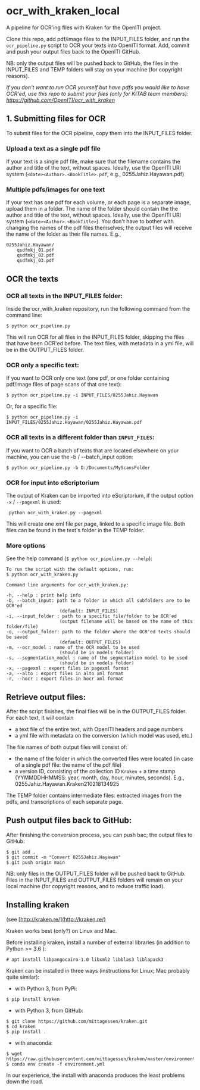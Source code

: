 # ocr_with_kraken_local
A pipeline for OCR'ing files with Kraken for the OpenITI project.

Clone this repo, add pdf/image files to the INPUT_FILES folder,
and run the `ocr_pipeline.py` script to OCR your texts into OpenITI format.
Add, commit and push your output files back to the OpenITI GitHub. 

NB: only the output files will be pushed back to GitHub,
the files in the INPUT_FILES and TEMP folders will stay on your machine
(for copyright reasons).

*If you don't want to run OCR yourself but have pdfs you would like to have OCR'ed, use this repo to submit your files (only for KITAB team members): 
https://github.com/OpenITI/ocr_with_kraken*

## 1. Submitting files for OCR

To submit files for the OCR pipeline, copy them into the INPUT_FILES folder. 

### Upload a text as a single pdf file

If your text is a single pdf file, make sure that the filename contains the author and title of the text, without spaces. Ideally, use the OpenITI URI system (`<date><Author>.<BookTitle>.pdf`, e.g., 0255Jahiz.Hayawan.pdf)

### Multiple pdfs/images for one text
If your text has one pdf for each volume, or each page is a separate image, upload them in a folder. The name of the folder should contain the the author and title of the text, without spaces. Ideally, use the OpenITI URI system (`<date><Author>.<BookTitle>`). You don't have to bother with changing the names of the pdf files themselves; the output files will receive the name of the folder as their file names.
E.g., 
```
0255Jahiz.Hayawan/
    qsdfmkj_01.pdf
    qsdfmkj_02.pdf
    qsdfmkj_03.pdf
```

## OCR the texts

### OCR all texts in the INPUT_FILES folder:
Inside the ocr_with_kraken repository, run the following command from the command line: 
```
$ python ocr_pipeline.py
```
This will run OCR for all files in the INPUT_FILES folder, skipping the files that have been OCR'ed before.
The text files, with metadata in a yml file, will be in the OUTPUT_FILES folder. 

### OCR only a specific text:
If you want to OCR only one text (one pdf, or one folder containing pdf/image files of page scans of that one text): 

```
$ python ocr_pipeline.py -i INPUT_FILES/0255Jahiz.Hayawan
```
Or, for a specific file:
```
$ python ocr_pipeline.py -i INPUT_FILES/0255Jahiz.Hayawan/0255Jahiz.Hayawan.pdf
```

### OCR all texts in a different folder than `INPUT_FILES`: 
If you want to OCR a batch of texts that are located elsewhere on your machine, you can use the -b / --batch_input option: 

```
$ python ocr_pipeline.py -b D:/Documents/MyScansFolder
```

### OCR for input into eScriptorium
The output of Kraken can be imported into eScriptorium, if the output option `-x` / `--pagexml` is used: 

```
 python ocr_with_kraken.py --pagexml
```

This will create one xml file per page, linked to a specific image file.
Both files can be found in the text's folder in the TEMP folder. 


### More options
See the help command (`$ python ocr_pipeline.py --help`):

```
To run the script with the default options, run:
$ python ocr_with_kraken.py

Command line arguments for ocr_with_kraken.py:

-h, --help : print help info
-b, --batch_input: path to a folder in which all subfolders are to be OCR'ed
                    (default: INPUT_FILES)
-i, --input_folder : path to a specific file/folder to be OCR'ed
                    (output filename will be based on the name of this folder/file)
-o, --output_folder: path to the folder where the OCR'ed texts should be saved
                    (default: OUTPUT_FILES)
-m, --ocr_model : name of the OCR model to be used
                    (should be in models folder)
-s, --segmentation_model : name of the segmentation model to be used
                    (should be in models folder)
-x, --pagexml : export files in pagexml format
-a, --alto : export files in alto xml format
-r, --hocr : export files in hocr xml format
```

## Retrieve output files:
After the script finishes, the final files will be in the OUTPUT_FILES folder. For each text, it will contain
* a text file of the entire text, with OpenITI headers and page numbers
* a yml file with metadata on the conversion (which model was used, etc.)

The file names of both output files will consist of:
* the name of the folder in which the converted files were located
  (in case of a single pdf file: the name of the pdf file)
* a version ID, consisting of the collection ID `Kraken` + a time stamp (YYMMDDHHMMSS: year, month, day, hour, minutes, seconds).
E.g., 0255Jahiz.Hayawan.Kraken210218134925

The TEMP folder contains intermediate files: extracted images from the pdfs, and transcriptions of each separate page.

## Push output files back to GitHub:
After finishing the conversion process, you can push bac; the output files to GitHub: 

```
$ git add .
$ git commit -m "Convert 0255Jahiz.Hayawan"
$ git push origin main
```
NB: only files in the OUTPUT_FILES folder will be pushed back to GitHub. Files in the INPUT_FILES and OUTPUT_FILES folders will remain on your local machine (for copyright reasons, and to reduce traffic load).

## Installing kraken 

(see [http://kraken.re/](http://kraken.re/)

Kraken works best (only?) on Linux and Mac. 

Before installing kraken, install a number of external libraries (in addition to Python >= 3.6 ): 

```
# apt install libpangocairo-1.0 libxml2 libblas3 liblapack3
```

Kraken can be installed in three ways (instructions for Linux; Mac probably quite similar):

* with Python 3, from PyPi: 
```
$ pip install kraken
```
* with Python 3, from GitHub:
```
$ git clone https://github.com/mittagessen/kraken.git
$ cd kraken
$ pip install .
```
* with anaconda:
```
$ wget https://raw.githubusercontent.com/mittagessen/kraken/master/environment.yml
$ conda env create -f environment.yml
```

In our experience, the install with anaconda produces the least problems down the road. 
